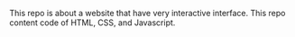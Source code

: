 This repo is about a website that have very interactive interface.
This repo content code of HTML, CSS, and Javascript.
